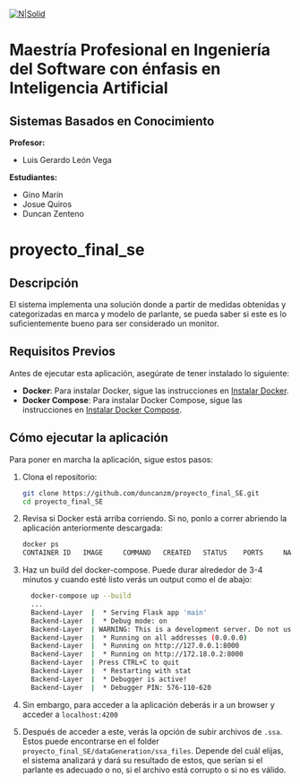 [![N|Solid](https://images.credly.com/size/400x400/images/0e3e46ee-69d9-46e6-98b7-282f193e2c94/blob.png)](https://nodesource.com/products/nsolid)
# Maestría Profesional en Ingeniería del Software con énfasis en Inteligencia Artificial
## Sistemas Basados en Conocimiento

**Profesor:**
- Luis Gerardo León Vega

**Estudiantes:**
- Gino Marín
- Josue Quiros
- Duncan Zenteno

# proyecto_final_se

## Descripción
El sistema implementa una solución donde a partir de medidas obtenidas y categorizadas en marca y modelo de parlante, se pueda saber si este es lo suficientemente bueno para ser considerado un monitor.

## Requisitos Previos
Antes de ejecutar esta aplicación, asegúrate de tener instalado lo siguiente:
- **Docker**: Para instalar Docker, sigue las instrucciones en [Instalar Docker](https://docs.docker.com/get-docker/).
- **Docker Compose**: Para instalar Docker Compose, sigue las instrucciones en [Instalar Docker Compose](https://docs.docker.com/compose/install/).

## Cómo ejecutar la aplicación
Para poner en marcha la aplicación, sigue estos pasos:
1. Clona el repositorio:
   ```bash
   git clone https://github.com/duncanzm/proyecto_final_SE.git
   cd proyecto_final_SE

2. Revisa si Docker está arriba corriendo. Si no, ponlo a correr abriendo la aplicación anteriormente descargada:
   ```bash
   docker ps
   CONTAINER ID   IMAGE     COMMAND   CREATED   STATUS    PORTS     NAMES

3. Haz un build del docker-compose. Puede durar alrededor de 3-4 minutos y cuando esté listo verás un output como el de abajo:
   ```bash
     docker-compose up --build
     ...
     Backend-Layer  |  * Serving Flask app 'main'
     Backend-Layer  |  * Debug mode: on
     Backend-Layer  | WARNING: This is a development server. Do not use it in a production deployment. Use a production WSGI server instead.
     Backend-Layer  |  * Running on all addresses (0.0.0.0)
     Backend-Layer  |  * Running on http://127.0.0.1:8000
     Backend-Layer  |  * Running on http://172.18.0.2:8000
     Backend-Layer  | Press CTRL+C to quit
     Backend-Layer  |  * Restarting with stat
     Backend-Layer  |  * Debugger is active!
     Backend-Layer  |  * Debugger PIN: 576-110-620

5. Sin embargo, para acceder a la aplicación deberás ir a un browser y acceder a ```localhost:4200```

6. Después de acceder a este, verás la opción de subir archivos de ```.ssa```. Estos puede encontrarse en el folder ```proyecto_final_SE/dataGeneration/ssa_files```. Depende del cuál elijas, el sistema analizará y dará su resultado de estos, que serían si el parlante es adecuado o no, si el archivo está corrupto o si no es válido.
